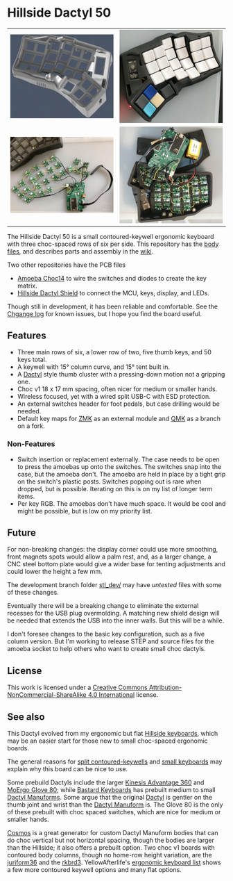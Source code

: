 # Hillside Dactyl 50

|                 |                 |
|:-----------     |:----------------|
| ![Render left](./image/D50_render_left.png) | ![Photo right](./image/D50_right.png) |
| ![Build boards](./image/D50_build_boards.png) |![Build open](./image/D50_build_open.png) |


The Hillside Dactyl 50 is a small contoured-keywell ergonomic keyboard
    with three choc-spaced rows of six per side.
This repository has the [body files](./stl/),
    and describes parts and assembly in the 
    [wiki](https://github.com/mmccoyd/hillside_dactyl_50/wiki).

Two other repositories have the PCB files

-   [Amoeba Choc14](https://github.com/mmccoyd/hillside_amoeba_choc14)
    to wire the switches and diodes to create the key matrix.
-   [Hillside Dactyl Shield](https://github.com/mmccoyd/hillside_dactyl_shield)
    to connect the MCU, keys, display, and LEDs.

Though still in development, it has been reliable and comfortable.
See the [Chgange log](./ChangeLog.md) for known issues, but
    I hope you find the board useful.


## Features

-   Three main rows of six, a lower row of two, five thumb keys, and 50 keys
    total.
-   A keywell with 15° column curve, and 15° tent built in.
-   A [Dactyl](https://github.com/adereth/dactyl-keyboard) style thumb cluster
    with a pressing-down motion not a
    gripping one.
-   Choc v1 18 x 17 mm spacing, often nicer for medium or smaller hands.
-   Wireless focused, yet with a wired split USB-C with ESD protection.
-   An external switches header for foot pedals, but case drilling would be
    needed.
-   Default key maps for
    [ZMK](https://github.com/mmccoyd/zmk-hillsideD50) as an external module and
    [QMK](https://github.com/mmccoyd/qmk_firmware/tree/hillside_d50/keyboards/hillside/d50)
    as a branch on a fork.


### Non-Features

-   Switch insertion or replacement externally.
    The case needs to be open to press the amoebas up onto the switches.
    The switches snap into the case, but the amoeba don't.
    The amoeba are held in place by a tight grip on the switch's plastic posts.
    Switches popping out is rare when dropped, but is possible.
    Iterating on this is on my list of longer term items.
-   Per key RGB.
    The amoebas don't have much space.
    It would be cool and might be possible, but is low on my priority list.


## Future

For non-breaking changes:
    the display corner could use more smoothing,
    front magnets spots would allow a palm rest,
    and, as a larger change, a CNC steel bottom plate would give a wider
    base for tenting adjustments and could lower the height a few mm.

The development branch folder
    [stl_dev/](https://github.com/mmccoyd/hillside_dactyl_50/tree/dev/stl_dev)
    may have *untested* files with some of these changes.

Eventually there will be a breaking change to eliminate the external recesses
    for the USB plug overmolding.
A matching new shield design will be needed that extends the USB into the
    inner walls.
But this will be a while.

I don't foresee changes to the basic key configuration,
    such as a five column version.
But I'm working to release STEP and source files for the amoeba socket
    to help others who want to create small choc dactyls.

## License

This work is licensed under a
[Creative Commons Attribution-NonCommercial-ShareAlike 4.0 International](
https://creativecommons.org/licenses/by-nc-sa/4.0/) license.


## See also

This Dactyl evolved from my ergonomic but flat
    [Hillside keyboards](https://github.com/mmccoyd/hillside),
    which may be an easier start for those new to small choc-spaced ergonomic
    boards.

The general reasons for
    [split contoured-keywells](https://www.ergocanada.com/detailed_specification_pages/kinesis_corporation_advantage360_pro_contoured_keyboard.html#benefits)
    and [small keyboards](https://40s.wiki/en/why) may explain why
    this board can be nice to use.

Some prebuild Dactyls include
    the larger [Kinesis Advantage 360](https://kinesis-ergo.com/shop/adv360pro/)
    and [MoErgo Glove 80](https://www.moergo.com/);
    while [Bastard Keyboards](https://bastardkb.com/) has prebuilt
    medium to small
    [Dactyl Manuforms](https://github.com/abstracthat/dactyl-manuform).
Some argue that the original
    [Dactyl](https://github.com/adereth/dactyl-keyboard)
    is gentler on the thumb joint and wrist than the
    [Dactyl Manuform](https://github.com/abstracthat/dactyl-manuform) is.
The Glove 80 is the only of these prebuilt with choc spaced switches, 
    which are nice for medium or smaller hands.

[Cosmos](https://ryanis.cool/cosmos/) is a great generator for custom Dactyl
    Manuform bodies that can do choc vertical but not horizontal spacing,
    though the bodies are larger than the Hillside;
    it also offers a prebuilt option.
Two choc v1 boards with contoured body columns,
    though no home-row height variation, are the
    [juriform36](https://github.com/jurica/juriform36) and the
    [rkbrd3](https://github.com/prepor/rkbrd/tree/main/3).
YellowAfterlife's
    [ergonomic keyboard list](https://yal-tools.github.io/ergo-keyboards/)
    shows a few more contoured keywell options and many flat options.
